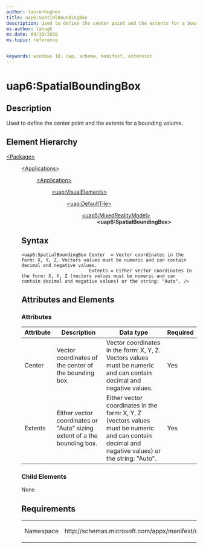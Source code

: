 ```yaml
---
author: laurenhughes
title: uap6:SpatialBoundingBox
description: Used to define the center point and the extents for a bounding volume.
ms.author: lahugh
ms.date: 04/10/2018
ms.topic: reference


keywords: windows 10, uwp, schema, manifest, extension 
---
```


# uap6:SpatialBoundingBox

## Description
Used to define the center point and the extents for a bounding volume.

## Element Hierarchy

<dl>
<dt><a href="element-package.md">&lt;Package&gt;</a></dt>
<dd>
<dl>
<dt><a href="element-applications.md">&lt;Applications&gt;</a></dt>
<dd>
<dl>
<dt><a href="element-application.md">&lt;Application&gt;</a></dt>
<dd>
<dl>
<dt><a href="element-uap-visualelements.md">&lt;uap:VisualElements&gt;</a></dt>
<dd>
<dl>
<dt><a href="element-uap-defaulttile.md">&lt;uap:DefaultTile&gt;</a></dt>
<dd>
<dl>
<dt><a href="element-uap5-mixedrealitymodel.md">&lt;uap5:MixedRealityModel&gt;</a></dt>
<dd><b>&lt;uap6:SpatialBoundingBox&gt;</b></dd>
</dl>
</dd>
</dl>
</dd>
</dl>
</dd>
</dl>
</dd>
</dl>


## Syntax
```syntax
<uap6:SpatialBoundingBox Center  = Vector coordinates in the form: X, Y, Z. Vectors values must be numeric and can contain decimal and negative values.
                         Extents = Either vector coordinates in the form: X, Y, Z (vectors values must be numeric and can contain decimal and negative values) or the string: "Auto". />
```

## Attributes and Elements

### Attributes
| Attribute | Description | Data type | Required |
|-----------|-------------|-----------|----------|
| Center | Vector coordinates of the center of the bounding box. | Vector coordinates in the form: X, Y, Z. Vectors values must be numeric and can contain decimal and negative values. | Yes |
| Extents | Either vector coordinates or "Auto" sizing extent of a the bounding box. | Either vector coordinates in the form: X, Y, Z (vectors values must be numeric and can contain decimal and negative values) or the string: "Auto". | Yes |

### Child Elements
None


## Requirements
<table>
<colgroup>
<col width="50%" />
<col width="50%" />
</colgroup>
<tbody>
<tr class="odd">
<td><p>Namespace</p></td>
<td><p>http://schemas.microsoft.com/appx/manifest/uap/windows10/5</p></td>
</tr>
</tbody>
</table>